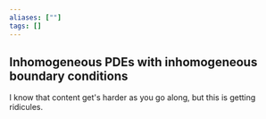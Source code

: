 ```yaml
---
aliases: [""]
tags: []
---
```


## Inhomogeneous PDEs with inhomogeneous boundary conditions
I know that content get's harder as you go along, but this is getting ridicules.
